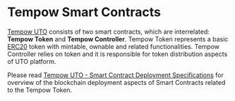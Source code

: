 # Tempow Smart Contracts

[Tempow UTO](https://tempow.io) consists of two smart contracts, which are interrelated: **Tempow Token** and **Tempow Controller**. Tempow Token represents a basic [ERC20](https://en.wikipedia.org/wiki/ERC20) token with mintable, ownable and related functionalities. Tempow Controller relies on token and it is responsible for token distribution aspects of UTO platform.

Please read [Tempow UTO - Smart Contract Deployment Specifications](https://github.com/tempowofficial/tempow/blob/master/Tempow%20UTO%20-%20Smart%20Contract%20Deployment%20Specifications.pdf) for overview of the blockchain deployment aspects of Smart Contracts related to the Tempow Token.
